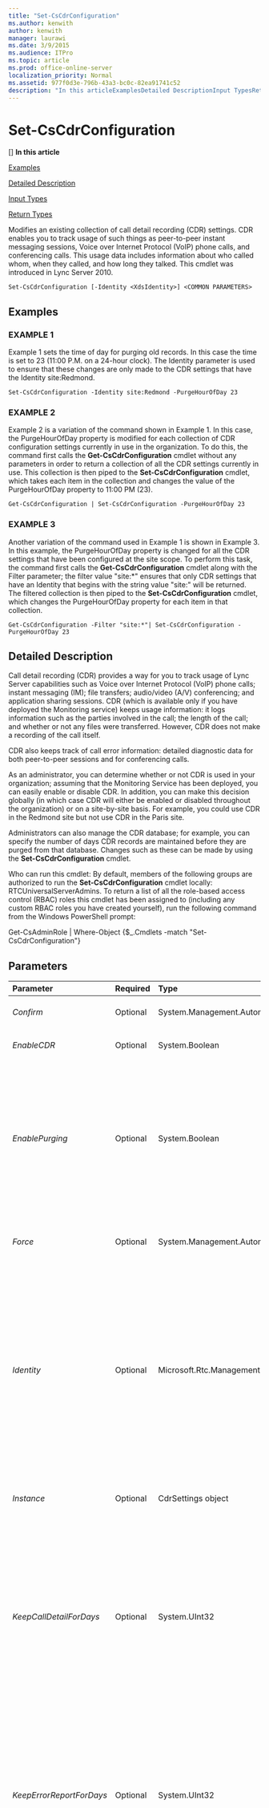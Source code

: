 ```yaml
---
title: "Set-CsCdrConfiguration"
ms.author: kenwith
author: kenwith
manager: laurawi
ms.date: 3/9/2015
ms.audience: ITPro
ms.topic: article
ms.prod: office-online-server
localization_priority: Normal
ms.assetid: 977f0d3e-796b-43a3-bc0c-82ea91741c52
description: "In this articleExamplesDetailed DescriptionInput TypesReturn Types"
---
```


# Set-CsCdrConfiguration
[]
 **In this article**
  
[Examples](#sectionSection0)
  
[Detailed Description](#sectionSection1)
  
[Input Types](#sectionSection2)
  
[Return Types](#sectionSection3)
  
Modifies an existing collection of call detail recording (CDR) settings. CDR enables you to track usage of such things as peer-to-peer instant messaging sessions, Voice over Internet Protocol (VoIP) phone calls, and conferencing calls. This usage data includes information about who called whom, when they called, and how long they talked. This cmdlet was introduced in Lync Server 2010.
  
```
Set-CsCdrConfiguration [-Identity <XdsIdentity>] <COMMON PARAMETERS>
```

## Examples
<a name="sectionSection0"> </a>

### EXAMPLE 1

Example 1 sets the time of day for purging old records. In this case the time is set to 23 (11:00 P.M. on a 24-hour clock). The Identity parameter is used to ensure that these changes are only made to the CDR settings that have the Identity site:Redmond.
  
```
Set-CsCdrConfiguration -Identity site:Redmond -PurgeHourOfDay 23 
```

### EXAMPLE 2

Example 2 is a variation of the command shown in Example 1. In this case, the PurgeHourOfDay property is modified for each collection of CDR configuration settings currently in use in the organization. To do this, the command first calls the **Get-CsCdrConfiguration** cmdlet without any parameters in order to return a collection of all the CDR settings currently in use. This collection is then piped to the **Set-CsCdrConfiguration** cmdlet, which takes each item in the collection and changes the value of the PurgeHourOfDay property to 11:00 PM (23). 
  
```
Get-CsCdrConfiguration | Set-CsCdrConfiguration -PurgeHourOfDay 23 
```

### EXAMPLE 3

Another variation of the command used in Example 1 is shown in Example 3. In this example, the PurgeHourOfDay property is changed for all the CDR settings that have been configured at the site scope. To perform this task, the command first calls the **Get-CsCdrConfiguration** cmdlet along with the Filter parameter; the filter value "site:*" ensures that only CDR settings that have an Identity that begins with the string value "site:" will be returned. The filtered collection is then piped to the **Set-CsCdrConfiguration** cmdlet, which changes the PurgeHourOfDay property for each item in that collection. 
  
```
Get-CsCdrConfiguration -Filter "site:*"| Set-CsCdrConfiguration -PurgeHourOfDay 23
```

## Detailed Description
<a name="sectionSection1"> </a>

Call detail recording (CDR) provides a way for you to track usage of Lync Server capabilities such as Voice over Internet Protocol (VoIP) phone calls; instant messaging (IM); file transfers; audio/video (A/V) conferencing; and application sharing sessions. CDR (which is available only if you have deployed the Monitoring service) keeps usage information: it logs information such as the parties involved in the call; the length of the call; and whether or not any files were transferred. However, CDR does not make a recording of the call itself.
  
CDR also keeps track of call error information: detailed diagnostic data for both peer-to-peer sessions and for conferencing calls.
  
As an administrator, you can determine whether or not CDR is used in your organization; assuming that the Monitoring Service has been deployed, you can easily enable or disable CDR. In addition, you can make this decision globally (in which case CDR will either be enabled or disabled throughout the organization) or on a site-by-site basis. For example, you could use CDR in the Redmond site but not use CDR in the Paris site. 
  
Administrators can also manage the CDR database; for example, you can specify the number of days CDR records are maintained before they are purged from that database. Changes such as these can be made by using the **Set-CsCdrConfiguration** cmdlet. 
  
Who can run this cmdlet: By default, members of the following groups are authorized to run the **Set-CsCdrConfiguration** cmdlet locally: RTCUniversalServerAdmins. To return a list of all the role-based access control (RBAC) roles this cmdlet has been assigned to (including any custom RBAC roles you have created yourself), run the following command from the Windows PowerShell prompt: 
  
Get-CsAdminRole | Where-Object {$_.Cmdlets -match "Set-CsCdrConfiguration"}
  
## Parameters
<a name="sectionSection1"> </a>

|**Parameter**|**Required**|**Type**|**Description**|
|:-----|:-----|:-----|:-----|
| _Confirm_ <br/> |Optional  <br/> |System.Management.Automation.SwitchParameter  <br/> |Prompts you for confirmation before executing the command.  <br/> |
| _EnableCDR_ <br/> |Optional  <br/> |System.Boolean  <br/> |Indicates whether or not CDR is enabled. The default value is True.  <br/> |
| _EnablePurging_ <br/> |Optional  <br/> |System.Boolean  <br/> |Indicates whether or not CDR records will periodically be deleted from the CDR database. If True (the default value), records will be deleted after the time period specified by the properties KeepCallDetailForDays (for CDR records) and KeepErrorReportForDays (for CDR errors). If False, CDR records will be maintained indefinitely.  <br/> |
| _Force_ <br/> |Optional  <br/> |System.Management.Automation.SwitchParameter  <br/> |Suppresses the display of any non-fatal error message that might occur when running the command.  <br/> |
| _Identity_ <br/> |Optional  <br/> |Microsoft.Rtc.Management.Xds.XdsIdentity  <br/> |Unique identifier assigned to the collection of CDR configuration settings. To refer to the global settings, use this syntax: -Identity global. To refer to a collection configured at the site scope, use syntax similar to this: -Identity site:Redmond. Note that you cannot use wildcard characters when specifying an Identity.  <br/> If this parameter is omitted then the **Set-CsCdrConfiguration** cmdlet will modify the global settings.  <br/> |
| _Instance_ <br/> |Optional  <br/> |CdrSettings object  <br/> |Allows you to pass a reference to an object to the cmdlet rather than set individual parameter values.  <br/> |
| _KeepCallDetailForDays_ <br/> |Optional  <br/> |System.UInt32  <br/> |Indicates the number of days that CDR records will be kept in the CDR database; any records older than the specified number of days will automatically be deleted. (Note that purging will take only place if the EnablePurging property has been set to true.)  <br/> You can set this property to any integer value between 1 and 2562 days (approximately 7 years). The default value is 60.  <br/> |
| _KeepErrorReportForDays_ <br/> |Optional  <br/> |System.UInt32  <br/> |Indicates the number of days that CDR error reports are kept; any reports older than the specified number of days will automatically be deleted. CDR error reports are diagnostic reports uploaded by client applications such as Lync 2013.  <br/> You can set this property to any integer value between 1 and 2562 days (approximately 7 years). The default value is 60.  <br/> |
| _PurgeHourOfDay_ <br/> |Optional  <br/> |System.UInt32  <br/> |Indicates the local time of day when expired records are deleted from the CDR database. The time of day is specified using a 24-hour clock, with 0 representing midnight (12:00 A.M.) and 23 representing 11:00 P.M. Note that you can only specify the hour of the day; that means that you can schedule purging to take place at 4:00 A.M., but you cannot schedule it to take place at 4:30 A.M. or 4:15 A.M.. The default value is 2 (2:00 A.M.). It is recommended that purging take place during non-working hours.  <br/> Database purging takes place only if the EnablePurging property is set to True.  <br/> |
| _WhatIf_ <br/> |Optional  <br/> |System.Management.Automation.SwitchParameter  <br/> |Describes what would happen if you executed the command without actually executing the command.  <br/> |
   
## Input Types
<a name="sectionSection2"> </a>

Microsoft.Rtc.Management.WritableConfig.Settings.CallDetailRecording.CdrSettings. The **Set-CsCdrConfiguration** cmdlet accepts pipelined input of call detail recording configuration objects. 
  
## Return Types
<a name="sectionSection3"> </a>

The **Set-CsCdrConfiguration** cmdlet does not return a value or object. Instead, the cmdlet configures instances of the Microsoft.Rtc.Management.WritableConfig.Settings.CallDetailRecording.CDRSettings object. 
  
## See also
<a name="sectionSection3"> </a>

#### 

[Get-CsCdrConfiguration](get-cscdrconfiguration.md)
  
[New-CsCdrConfiguration](new-cscdrconfiguration.md)
  
[Remove-CsCdrConfiguration](remove-cscdrconfiguration.md)

